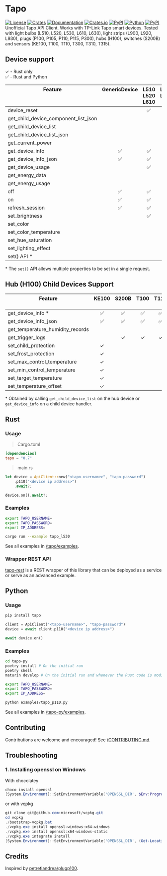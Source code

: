 # Tapo


[![License][license_badge]][license]
[![Crates][crates_badge]][crates]
[![Documentation][crates_documentation_badge]][crates_documentation]
[![Crates.io][crates_downloads_badge]][crates]
[![PyPI][pypi_badge]][pypi]
[![Python][pypi_versions_badge]][pypi]
[![PyPI][pypi_downloads_badge]][pypi]\
Unofficial Tapo API Client. Works with TP-Link Tapo smart devices. Tested with light bulbs (L510, L520, L530, L610, L630), light strips (L900, L920, L930), plugs (P100, P105, P110, P115, P300), hubs (H100), switches (S200B) and sensors (KE100, T100, T110, T300, T310, T315).

[license_badge]: https://img.shields.io/crates/l/tapo.svg
[license]: https://github.com/mihai-dinculescu/tapo/blob/main/LICENSE
[crates_badge]: https://img.shields.io/crates/v/tapo.svg?logo=rust&color=F75101
[crates]: https://crates.io/crates/tapo
[crates_documentation_badge]: https://img.shields.io/docsrs/tapo.svg?logo=rust&color=F75101
[crates_documentation]: https://docs.rs/tapo
[crates_downloads_badge]: https://img.shields.io/crates/d/tapo?logo=rust&label=downloads&color=F75101

[pypi_badge]: https://img.shields.io/pypi/v/tapo.svg?logo=pypi&color=00ADD4
[pypi]: https://pypi.org/project/tapo
[pypi_versions_badge]: https://img.shields.io/pypi/pyversions/tapo.svg?logo=python&color=00ADD4
[pypi_downloads_badge]: https://img.shields.io/pypi/dm/tapo?logo=python&color=00ADD4

## Device support

&check; - Rust only\
&#x2705; - Rust and Python

| Feature<br/><br/><br/>               | GenericDevice<br/><br/><br/> | L510<br/>L520<br/>L610 | L530<br/>L630<br/><br/> | L900<br/><br/><br/> | L920<br/>L930<br/><br/> | P100<br/>P105<br/><br/> | P110<br/>P115<br/><br/> | P300<br/><br/><br/> | H100<br/><br/><br/> |
| ------------------------------------ | :--------------------------: | :--------------------: | :---------------------: | :-----------------: | :---------------------: | :---------------------: | :---------------------: | :-----------------: | :-----------------: |
| device_reset                         |                              |        &#x2705;        |        &#x2705;         |       &check;       |         &check;         |        &#x2705;         |        &#x2705;         |                     |                     |
| get_child_device_component_list_json |                              |                        |                         |                     |                         |                         |                         |       &check;       |      &#x2705;       |
| get_child_device_list                |                              |                        |                         |                     |                         |                         |                         |       &check;       |      &#x2705;       |
| get_child_device_list_json           |                              |                        |                         |                     |                         |                         |                         |       &check;       |      &#x2705;       |
| get_current_power                    |                              |                        |                         |                     |                         |                         |        &#x2705;         |                     |                     |
| get_device_info                      |           &#x2705;           |        &#x2705;        |        &#x2705;         |       &check;       |         &check;         |        &#x2705;         |        &#x2705;         |       &check;       |      &#x2705;       |
| get_device_info_json                 |           &#x2705;           |        &#x2705;        |        &#x2705;         |       &check;       |         &check;         |        &#x2705;         |        &#x2705;         |       &check;       |      &#x2705;       |
| get_device_usage                     |                              |        &#x2705;        |        &#x2705;         |       &check;       |         &check;         |        &#x2705;         |        &#x2705;         |                     |                     |
| get_energy_data                      |                              |                        |                         |                     |                         |                         |        &#x2705;         |                     |                     |
| get_energy_usage                     |                              |                        |                         |                     |                         |                         |        &#x2705;         |                     |                     |
| off                                  |           &#x2705;           |        &#x2705;        |        &#x2705;         |       &check;       |         &check;         |        &#x2705;         |        &#x2705;         |                     |                     |
| on                                   |           &#x2705;           |        &#x2705;        |        &#x2705;         |       &check;       |         &check;         |        &#x2705;         |        &#x2705;         |                     |                     |
| refresh_session                      |           &#x2705;           |        &#x2705;        |        &#x2705;         |       &check;       |         &check;         |        &#x2705;         |        &#x2705;         |       &check;       |      &#x2705;       |
| set_brightness                       |                              |        &#x2705;        |        &#x2705;         |       &check;       |         &check;         |                         |                         |                     |                     |
| set_color                            |                              |                        |        &#x2705;         |       &check;       |         &check;         |                         |                         |                     |                     |
| set_color_temperature                |                              |                        |        &#x2705;         |       &check;       |         &check;         |                         |                         |                     |                     |
| set_hue_saturation                   |                              |                        |        &#x2705;         |       &check;       |         &check;         |                         |                         |                     |                     |
| set_lighting_effect                  |                              |                        |                         |                     |         &check;         |                         |                         |                     |                     |
| set() API \*                         |                              |                        |        &#x2705;         |       &check;       |         &check;         |                         |                         |                     |                     |

\* The `set()` API allows multiple properties to be set in a single request.

## Hub (H100) Child Devices Support

| Feature<br/><br/>                | KE100<br/><br/> | S200B<br/><br/> | T100<br/><br/> | T110<br/><br/> | T300<br/><br/> | T310<br/>T315 |
| -------------------------------- | :-------------: | :-------------: | :------------: | :------------: | :------------: | :-----------: |
| get_device_info \*               |    &#x2705;     |    &#x2705;     |    &#x2705;    |    &#x2705;    |    &#x2705;    |   &#x2705;    |
| get_device_info_json             |    &#x2705;     |    &#x2705;     |    &#x2705;    |    &#x2705;    |    &#x2705;    |   &#x2705;    |
| get_temperature_humidity_records |                 |                 |                |                |                |   &#x2705;    |
| get_trigger_logs                 |                 |     &check;     |    &check;     |    &check;     |    &check;     |               |
| set_child_protection             |     &check;     |                 |                |                |                |               |
| set_frost_protection             |     &check;     |                 |                |                |                |               |
| set_max_control_temperature      |     &check;     |                 |                |                |                |               |
| set_min_control_temperature      |     &check;     |                 |                |                |                |               |
| set_target_temperature           |     &check;     |                 |                |                |                |               |
| set_temperature_offset           |     &check;     |                 |                |                |                |               |

\* Obtained by calling `get_child_device_list` on the hub device or `get_device_info` on a child device handler.


## Rust

### Usage

> Cargo.toml
```toml
[dependencies]
tapo = "0.7"
```

> main.rs
```rust
let device = ApiClient::new("<tapo-username>", "tapo-password")
    .p110("<device ip address>")
    .await?;

device.on().await?;
```

### Examples

```bash
export TAPO_USERNAME=
export TAPO_PASSWORD=
export IP_ADDRESS=

cargo run --example tapo_l530
```

See all examples in [/tapo/examples][examples].

### Wrapper REST API
[tapo-rest][tapo_rest] is a REST wrapper of this library that can be deployed as a service or serve as an advanced example.

## Python

### Usage

```bash
pip install tapo
```

```python
client = ApiClient("<tapo-username>", "tapo-password")
device = await client.p110("<device ip address>")

await device.on()
```

### Examples

```bash
cd tapo-py
poetry install # On the initial run
poetry shell
maturin develop # On the initial run and whenever the Rust code is modified

export TAPO_USERNAME=
export TAPO_PASSWORD=
export IP_ADDRESS=
```

```bash
python examples/tapo_p110.py
```

See all examples in [/tapo-py/examples][examples-py].

## Contributing

Contributions are welcome and encouraged! See [/CONTRIBUTING.md][contributing].

## Troubleshooting

### 1. Installing openssl on Windows

With chocolatey

```powershell
choco install openssl
[System.Environment]::SetEnvironmentVariable('OPENSSL_DIR', $Env:Programfiles + "\OpenSSL-Win64", "User")
```

or with vcpkg

```powershell
git clone git@github.com:microsoft/vcpkg.git
cd vcpkg
./bootstrap-vcpkg.bat
./vcpkg.exe install openssl-windows:x64-windows
./vcpkg.exe install openssl:x64-windows-static
./vcpkg.exe integrate install
[System.Environment]::SetEnvironmentVariable('OPENSSL_DIR', (Get-Location).Path + "\installed\x64-windows-static", "User")
```

## Credits

Inspired by [petretiandrea/plugp100][inspired_by].

[examples]: https://github.com/mihai-dinculescu/tapo/tree/main/tapo/examples
[examples-py]: https://github.com/mihai-dinculescu/tapo/tree/main/tapo-py/examples
[tapo_rest]: https://github.com/ClementNerma/tapo-rest
[contributing]: https://github.com/mihai-dinculescu/tapo/blob/main/CONTRIBUTING.md
[inspired_by]: https://github.com/petretiandrea/plugp100
